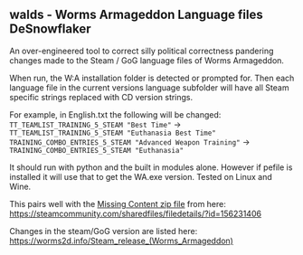 ## walds - Worms Armageddon Language files DeSnowflaker

An over-engineered tool to correct silly political correctness pandering changes made to the Steam / GoG language files of Worms Armageddon.

When run, the W:A installation folder is detected or prompted for. Then each language file in the current versions language subfolder will have all Steam specific strings replaced with CD version strings.

For example, in English.txt the following will be changed:  
`TT_TEAMLIST_TRAINING_5_STEAM "Best Time"` -> `TT_TEAMLIST_TRAINING_5_STEAM "Euthanasia Best Time"`  
`TRAINING_COMBO_ENTRIES_5_STEAM "Advanced Weapon Training"` -> `TRAINING_COMBO_ENTRIES_5_STEAM "Euthanasia"`  

It should run with python and the built in modules alone. However if pefile is installed it will use that to get the WA.exe version.
Tested on Linux and Wine.

This pairs well with the [Missing Content zip file](https://drive.google.com/uc?authuser=0&id=0B6A_ITzSjsF3ZDRTN2ZKUUdzdDA) from here:  
https://steamcommunity.com/sharedfiles/filedetails/?id=156231406

Changes in the steam/GoG version are listed here:  
https://worms2d.info/Steam_release_(Worms_Armageddon)
